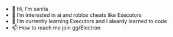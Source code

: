 - 👋 Hi, I’m sanita
- 👀 I’m interested in ai and roblox cheats like Executors
- 🌱 I’m currently learning Executors and I aleardy learned to code
- 📫 How to reach me join gg/Electron

<!---
sanita/sanita is a ✨ special ✨ repository because its `README.md` (this file) appears on your GitHub profile.
You can click the Preview link to take a look at your changes.
--->
